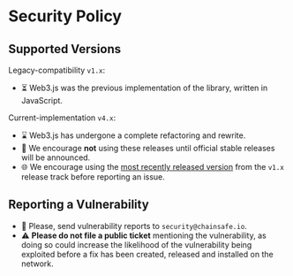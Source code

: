 # Security Policy

## Supported Versions

Legacy-compatibility `v1.x`:

-   :hourglass_flowing_sand: Web3.js was the previous implementation of the library, written in JavaScript.

Current-implementation `v4.x`:

-   :hourglass: Web3.js has undergone a complete refactoring and rewrite.
-   :stop_sign: We encourage **not** using these releases until official stable releases will be announced.
-   :globe_with_meridians: We encourage using the [most recently released version](https://github.com/electroneum/electroneum-web3.js/releases/latest) from the `v1.x` release track before reporting an issue.

## Reporting a Vulnerability

-   :rotating_light: Please, send vulnerability reports to `security@chainsafe.io`.
-   :warning: **Please do not file a public ticket** mentioning the vulnerability, as doing so could increase the likelihood of the vulnerability being exploited before a fix has been created, released and installed on the network.
